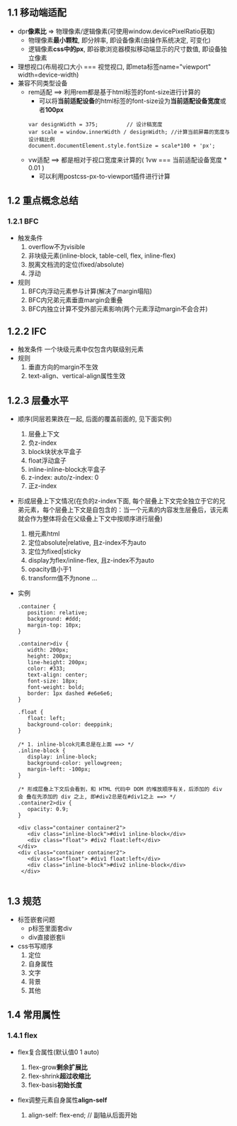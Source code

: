 ## 1.1 移动端适配
- dpr**像素比** => 物理像素/逻辑像素(可使用window.devicePixelRatio获取)
   - 物理像素**最小颗粒**, 即分辨率, 即设备像素(由操作系统决定, 可变化)
   - 逻辑像素**css中的px**, 即谷歌浏览器模拟移动端显示的尺寸数值, 即设备独立像素
- 理想视口(布局视口大小 === 视觉视口, 即meta标签name="viewport" width=device-width)
- 兼容不同类型设备
   - rem适配 ==> 利用rem都是基于html标签的font-size进行计算的
      - 可以将**当前适配设备**的html标签的font-size设为**当前适配设备宽度**或者**100px**
     ```
     var designWidth = 375;  		// 设计稿宽度
     var scale = window.innerWidth / designWidth; //计算当前屏幕的宽度与设计稿比例
     document.documentElement.style.fontSize = scale*100 + 'px';
     ```
   - vw适配 ==> 都是相对于视口宽度来计算的( 1vw === 当前适配设备宽度 * 0.01 )
      - 可以利用postcss-px-to-viewport插件进行计算

## 1.2 重点概念总结
### 1.2.1 BFC
- 触发条件
   1. overflow不为visible
   2. 非块级元素(inline-block, table-cell, flex, inline-flex)
   3. 脱离文档流的定位(fixed/absolute)
   4. 浮动
- 规则
   1. BFC内浮动元素参与计算(解决了margin塌陷)
   2. BFC内兄弟元素垂直margin会重叠
   3. BFC内独立计算不受外部元素影响(两个元素浮动margin不会合并)

## 1.2.2 IFC
- 触发条件
   一个块级元素中仅包含内联级别元素
- 规则
   1. 垂直方向的margin不生效
   2. text-align、vertical-align属性生效

## 1.2.3 层叠水平
- 顺序(同层若果跌在一起, 后面的覆盖前面的, 见下面实例)
   1. 层叠上下文
   2. 负z-index
   3. block块状水平盒子
   4. float浮动盒子
   5. inline-inline-block水平盒子
   6. z-index: auto/z-index: 0
   7. 正z-index

- 形成层叠上下文情况(在负的z-index下面, 每个层叠上下文完全独立于它的兄弟元素，每个层叠上下文是自包含的：当一个元素的内容发生层叠后，该元素就会作为整体将会在父级叠上下文中按顺序进行层叠)
   1. 根元素html
   2. 定位absolute|relative, 且z-index不为auto
   3. 定位为fixed|sticky
   4. display为flex/inline-flex, 且z-index不为auto
   5. opacity值小于1
   6. transform值不为none
   ...

- 实例
   ```
   .container {
      position: relative;
      background: #ddd;
      margin-top: 10px;
   }

   .container>div {
      width: 200px;
      height: 200px;
      line-height: 200px;
      color: #333;
      text-align: center;
      font-size: 18px;
      font-weight: bold;
      border: 1px dashed #e6e6e6;
   }

   .float {
      float: left;
      background-color: deeppink;
   }

   /* 1. inline-blcok元素总是在上面 ==> */
   .inline-block {
      display: inline-block;
      background-color: yellowgreen;
      margin-left: -100px;
   }

   /* 形成层叠上下文后会看到，和 HTML 代码中 DOM 的堆放顺序有关，后添加的 div 会 叠在先添加的 div 之上, 即#div2总是在#div1之上 ==> */
   .container2>div {
      opacity: 0.9;
   }

   <div class="container container2">
      <div class="inline-block">#div1 inline-block</div>
      <div class="float"> #div2 float:left</div>
   </div>
   <div class="container container2">
      <div class="float"> #div1 float:left</div>
      <div class="inline-block">#div2 inline-block</div>
    </div>
    
   ```

## 1.3 规范
- 标签嵌套问题
   - p标签里面套div
   - div直接嵌套li
- css书写顺序
   1. 定位
   2. 自身属性
   3. 文字
   4. 背景
   5. 其他

## 1.4 常用属性
### 1.4.1 flex
- flex复合属性(默认值0 1 auto)
   1. flex-grow**剩余扩展比**
   2. flex-shrink**超过收缩比**
   3. flex-basis**初始长度**

- flex调整元素自身属性**align-self**
   1. align-self: flex-end; // 副轴从后面开始